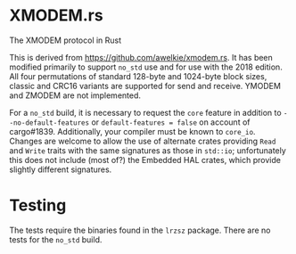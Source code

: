 # XMODEM.rs

The XMODEM protocol in Rust

This is derived from https://github.com/awelkie/xmodem.rs.  It has been modified
primarily to support `no_std` use and for use with the 2018 edition.  All four
permutations of standard 128-byte and 1024-byte block sizes, classic and CRC16
variants are supported for send and receive.  YMODEM and ZMODEM are not
implemented.

For a `no_std` build, it is necessary to request the `core` feature in addition
to `--no-default-features` or `default-features = false` on account of
cargo#1839.  Additionally, your compiler must be known to `core_io`.  Changes
are welcome to allow the use of alternate crates providing `Read` and `Write`
traits with the same signatures as those in `std::io`; unfortunately this does
not include (most of?) the Embedded HAL crates, which provide slightly different
signatures.

# Testing
The tests require the binaries found in the `lrzsz` package.  There are no tests
for the `no_std` build.
